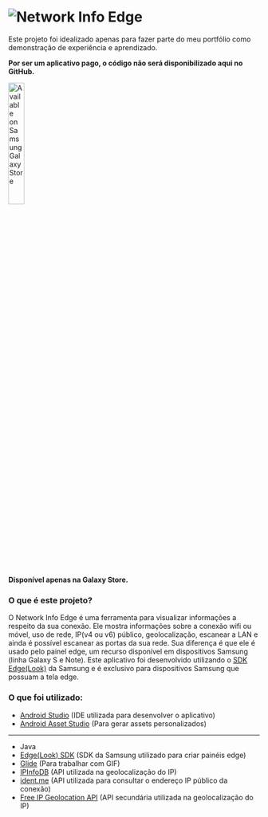 # ![](https://img.samsungapps.com/content/dll2s57rsg/2020/0125/ENG/CoverImage_20200125181829359.png?raw=true "Network Info Edge")
Este projeto foi idealizado apenas para fazer parte do meu portfólio como demonstração de experiência e aprendizado.

**Por ser um aplicativo pago, o código não será disponibilizado aqui no GitHub.**

<a href="https://galaxy.store/98NIE"><img src="https://img.samsungapps.com/seller/images/badges/galaxyStore/png_big/GalaxyStore_Portuguese(Brazil).png?3" alt="Available on Samsung Galaxy Store" width="25%"></a>

**Disponível apenas na Galaxy Store.**

### O que é este projeto?

O Network Info Edge é uma ferramenta para visualizar informações a respeito da sua conexão. Ele mostra informações sobre a conexão wifi ou móvel, uso de rede, IP(v4 ou v6) público, geolocalização, escanear a LAN e ainda é possível escanear as portas da sua rede. Sua diferença é que ele é usado pelo painel edge, um recurso disponível em dispositivos Samsung (linha Galaxy S e Note). Este aplicativo foi desenvolvido utilizando o [SDK Edge(Look)](https://developer.samsung.com/galaxy/edge) da Samsung e é exclusivo para dispositivos Samsung que possuam a tela edge.

### O que foi utilizado:

* [Android Studio](https://developer.android.com/studio) (IDE utilizada para desenvolver o aplicativo)
* [Android Asset Studio](http://romannurik.github.io/AndroidAssetStudio/index.html) (Para gerar assets personalizados)

<hr>

* Java
* [Edge(Look) SDK](https://developer.samsung.com/galaxy/edge) (SDK da Samsung utilizado para criar painéis edge)
* [Glide](https://github.com/bumptech/glide) (Para trabalhar com GIF)
* [IPInfoDB](https://ipinfodb.com/) (API utilizada na geolocalização do IP)
* [ident.me](https://api.ident.me/) (API utilizada para consultar o endereço IP público da conexão)
* [Free IP Geolocation API](https://freegeoip.app/) (API secundária utilizada na geolocalização do IP)

